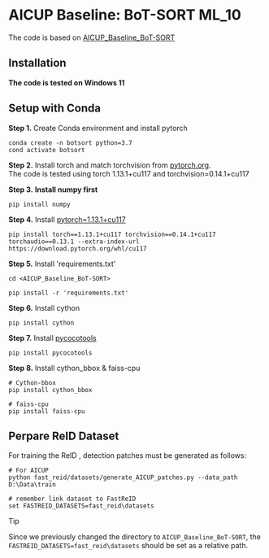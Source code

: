# AICUP Baseline: BoT-SORT ML_10
The code is based on [AICUP_Baseline_BoT-SORT](https://github.com/ricky-696/AICUP_Baseline_BoT-SORT)

## Installation

**The code is tested on Windows 11**

## Setup with Conda
**Step 1.** Create Conda environment and install pytorch
```shell
conda create -n botsort python=3.7
cond activate botsort
```
**Step 2.** Install torch and match torchvision from [pytorch.org](https://pytorch.org/get-started/previous-versions/).<br>
The code is tested using torch 1.13.1+cu117 and torchvision=0.14.1+cu117

**Step 3.** **Install numpy first**
```shell
pip install numpy
```

**Step 4.** Install [pytorch=1.13.1+cu117](https://pytorch.org/get-started/previous-versions/)
```shell
pip install torch==1.13.1+cu117 torchvision==0.14.1+cu117 torchaudio==0.13.1 --extra-index-url https://download.pytorch.org/whl/cu117
```

**Step 5.** Install 'requirements.txt'
```shell
cd <AICUP_Baseline_BoT-SORT>

pip install -r 'requirements.txt'
```

**Step 6.** Install cython
```shell
pip install cython
```

**Step 7.** Install [pycocotools](https://github.com/cocodataset/cocoapi/blob/master/PythonAPI/pycocotools/coco.py)
```shell
pip install pycocotools
```

**Step 8.** Install cython_bbox & faiss-cpu
```shell
# Cython-bbox
pip install cython_bbox

# faiss-cpu
pip install faiss-cpu
```

## Perpare ReID Dataset

For training the ReID , detection patches must be generated as follows:

```shell
# For AICUP
python fast_reid/datasets/generate_AICUP_patches.py --data_path D:\Data\train

# remember link dataset to FastReID
set FASTREID_DATASETS=fast_reid\datasets
```
>[!TIP]
> Since we previously changed the directory to `AICUP_Baseline_BoT-SORT`, 
> the `FASTREID_DATASETS=fast_reid\datasets` should be set as a relative path.